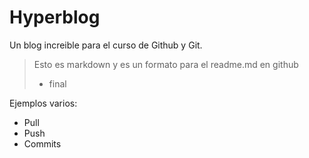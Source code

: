 # Hyperblog
Un blog increible  para el curso de Github y Git.
> Esto es markdown y es un formato para el readme.md en github
>- final

Ejemplos varios:
* Pull
* Push
* Commits 
